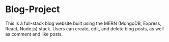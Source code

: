 # Blog-Project
This is a full-stack blog website built using the MERN (MongoDB, Express, React, Node.js) stack. Users can create, edit, and delete blog posts, as well as comment and like posts. 

